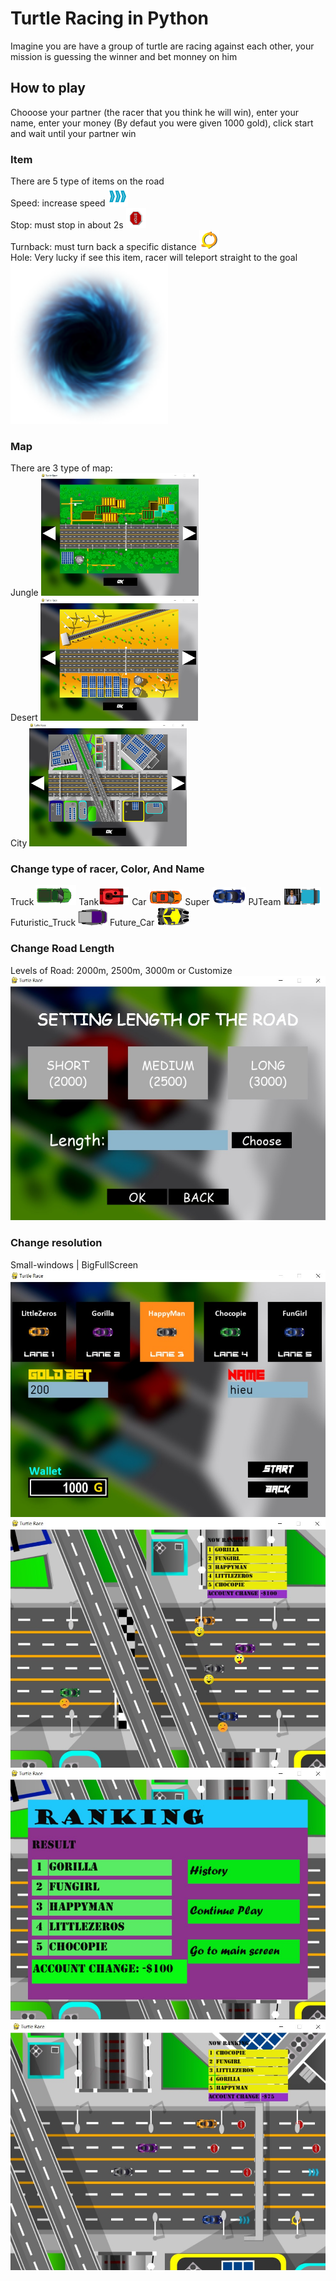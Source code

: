 # Turtle Racing in Python 
Imagine you are have a group of turtle are racing against each other, your mission is guessing the winner and bet monney on him  
## How to play
Chooose your partner (the racer that you think he will win), enter your name, enter your money (By defaut you were given 1000 gold), click start and wait until your partner win
### Item
There are 5 type of items on the road  
Speed: increase speed <img src="https://github.com/PLHieu/Simple-Turtle-Racing-in-Python/blob/master/picture/spellicon/speed.png" alt=""  />  
Stop: must stop in about 2s <img src="https://github.com/PLHieu/Simple-Turtle-Racing-in-Python/blob/master/picture/spellicon/stop.png" alt=""  />  
Turnback: must turn back a specific distance <img src="https://github.com/PLHieu/Simple-Turtle-Racing-in-Python/blob/master/picture/spellicon/turnback.png" alt=""  />  
Hole: Very lucky if see this item, racer will teleport straight to the goal <img src="https://github.com/PLHieu/Simple-Turtle-Racing-in-Python/blob/master/picture/hole/h1.png" alt="" width = "50%" height = "50%" />  

### Map 
There are 3 type of map:  
Jungle <img src="https://github.com/PLHieu/Simple-Turtle-Racing-in-Python/blob/master/demogame/map1.jpg" alt="" width="50%" height="" />  
Desert <img src="https://github.com/PLHieu/Simple-Turtle-Racing-in-Python/blob/master/demogame/map2.jpg" alt="" width="50%" height="" />  
City <img src="https://github.com/PLHieu/Simple-Turtle-Racing-in-Python/blob/master/demogame/map3.jpg" alt="" width="50%" height="" />  

### Change type of racer, Color, And Name
Truck <img src="https://github.com/PLHieu/Simple-Turtle-Racing-in-Python/blob/master/picture/TurtleObject/TRUCK/TRUCK104.png" alt=""  /> Tank<img src="https://github.com/PLHieu/Simple-Turtle-Racing-in-Python/blob/master/picture/TurtleObject/TANK/TANK103.png" alt=""  /> 
Car <img src="https://github.com/PLHieu/Simple-Turtle-Racing-in-Python/blob/master/picture/TurtleObject/CAR/CAR101.png" alt=""  /> 
Super <img src="https://github.com/PLHieu/Simple-Turtle-Racing-in-Python/blob/master/picture/TurtleObject/SUPER/SUPER102.png" alt=""  /> 
PJTeam <img src="https://github.com/PLHieu/Simple-Turtle-Racing-in-Python/blob/master/picture/TurtleObject/PJTeam/01.png" alt=""  /> 
Futuristic_Truck <img src="https://github.com/PLHieu/Simple-Turtle-Racing-in-Python/blob/master/picture/TurtleObject/FUTURISTIC_TRUCK/FUTURISTIC_TRUCK108.png" alt="" /> 
Future_Car <img src="https://github.com/PLHieu/Simple-Turtle-Racing-in-Python/blob/master/picture/TurtleObject/FUTURE_CAR/FUTURE_CAR107.png" alt="" /> 

### Change Road Length
Levels of Road: 2000m, 2500m, 3000m or Customize  
<img src="https://github.com/PLHieu/Simple-Turtle-Racing-in-Python/blob/master/demogame/road.jpg" alt="" />

### Change resolution 
Small-windows | BigFullScreen  
<img src="https://github.com/PLHieu/Simple-Turtle-Racing-in-Python/blob/master/demogame/play1.jpg" alt="" width="" height="" />
<img src="https://github.com/PLHieu/Simple-Turtle-Racing-in-Python/blob/master/demogame/play2.jpg" alt="" width="" height="" />
<img src="https://github.com/PLHieu/Simple-Turtle-Racing-in-Python/blob/master/demogame/play3.jpg" alt="" width="" height="" />
<img src="https://github.com/PLHieu/Simple-Turtle-Racing-in-Python/blob/master/demogame/play4.jpg" alt="" width="" height="" />

